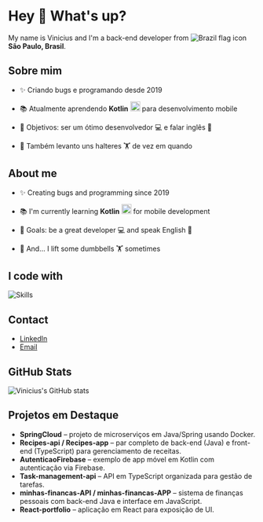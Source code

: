 # Hey 👋 What's up?

My name is Vinicius and I'm a back-end developer from ![Brazil flag icon](https://cdn-icons-png.flaticon.com/128/197/197386.png) **São Paulo, Brasil**.

## Sobre mim
- ✨ Criando bugs e programando desde 2019

 - 📚 Atualmente aprendendo **Kotlin** <img src="https://cdn.icon-icons.com/icons2/2107/PNG/512/file_type_kotlin_icon_130487.png" width="20" /> para desenvolvimento mobile

- 🎯 Objetivos: ser um ótimo desenvolvedor 💻 e falar inglês 🚀
- 🎲 Também levanto uns halteres 🏋️ de vez em quando

## About me
- ✨ Creating bugs and programming since 2019

 - 📚 I'm currently learning **Kotlin** <img src="https://cdn.icon-icons.com/icons2/2107/PNG/512/file_type_kotlin_icon_130487.png" width="20" /> for mobile development

- 🎯 Goals: be a great developer 💻 and speak English 🚀
- 🎲 And... I lift some dumbbells 🏋️ sometimes

## I code with
![Skills](https://skillicons.dev/icons?i=java,kotlin,nodejs,spring,figma,androidstudio,angular,aws,css,docker,firebase,gradle,idea,js,kubernetes,maven,mongodb,mysql,postgres,py,rabbitmq,react,selenium,ubuntu&theme=light)

## Contact
- [LinkedIn](https://www.linkedin.com/in/your-profile)
- [Email](mailto:your-email@example.com)

## GitHub Stats
![Vinicius's GitHub stats](https://github-readme-stats.vercel.app/api?username=vinicius-ssantos&show_icons=true)

## Projetos em Destaque
- **SpringCloud** – projeto de microserviços em Java/Spring usando Docker.
- **Recipes-api / Recipes-app** – par completo de back-end (Java) e front-end (TypeScript) para gerenciamento de receitas.
- **AutenticaoFirebase** – exemplo de app móvel em Kotlin com autenticação via Firebase.
- **Task-management-api** – API em TypeScript organizada para gestão de tarefas.
- **minhas-financas-API / minhas-financas-APP** – sistema de finanças pessoais com back-end Java e interface em JavaScript.
- **React-portfolio** – aplicação em React para exposição de UI.
